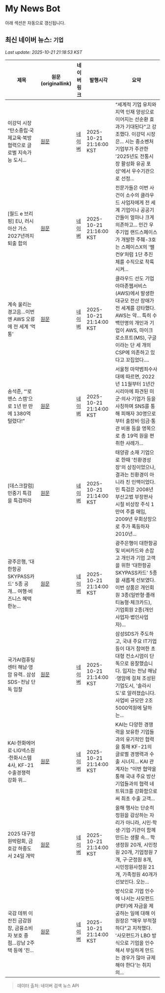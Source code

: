 # My News Bot

아래 섹션은 자동으로 갱신됩니다.

<!-- NEWS:START -->
## 최신 네이버 뉴스: `기업`
_Last update: 2025-10-21 21:18:53 KST_

| 제목 | 원문(originallink) | 네이버 링크 | 발행시각 | 요약 |
|---|---|---|---|---|
| 이강덕 시장 “탄소중립·국제교육·북방협력으로 글로벌 지속가능 도시... | [원문](https://www.ekn.kr/web/view.php?key=20251021022368342) | [네이버](https://www.ekn.kr/web/view.php?key=20251021022368342) | 2025-10-21 21:16:00 KST | “세계적 기업 유치와 지역 인재 양성으로 이어지는 선순환 효과가 기대된다"고 강조했다. 이강덕 시장은... 시는 중소벤처기업부가 주관한 '2025년도 전통시장 활성화 유공 포상'에서 우수기관으로 선정... |
| [월드 e 브리핑] EU, 러시아산 가스 2027년까지 퇴출 합의 | [원문](https://www.obsnews.co.kr/news/articleView.html?idxno=1501156) | [네이버](https://www.obsnews.co.kr/news/articleView.html?idxno=1501156) | 2025-10-21 21:16:00 KST | 전문가들은 이번 사건이 소수의 클라우드 사업자에게 전 세계 기업이나 공공기간들이 얼마나 크게 의존하고... 민간 우주기업 랜드스페이스가 개발한 주췌-3호는 스페이스X의 '팰컨9'처럼 1단 추진체를 수직으로 착륙시켜... |
| 계속 울리는 경고음…이번엔 AWS 오류에 전 세계 ‘먹통’ | [원문](https://www.segye.com/newsView/20251021518850?OutUrl=naver) | [네이버](https://n.news.naver.com/mnews/article/022/0004076682?sid=104) | 2025-10-21 21:14:00 KST | 클라우드 선도 기업 아마존웹서비스(AWS)에서 발생한 대규모 전산 장애가 전 세계를 강타했다. AWS는 약... 특히 수백만명의 개인과 기업이 AWS, 마이크로소프트(MS), 구글이라는 단 세 개의 CSP에 의존하고 있다고 꼬집었다.... |
| 송석준, “‘로맨스 스캠’으로 1년 반 만에 1380억 털렸다!” | [원문](https://www.sportsseoul.com/news/read/1555583?ref=naver) | [네이버](https://n.news.naver.com/mnews/article/468/0001186820?sid=100) | 2025-10-21 21:14:00 KST | 서울청 마약범죄수사대에 따르면, 2022년 11월부터 1년간 시리아에 파견된 미군·의사·기업가 등을 사칭하며 SNS를 통해 피해자 30명으로부터 출장비·임금·통관 비용 등을 명목으로 총 19억 원을 편취한 사례가... |
| [데스크칼럼] 민중기 특검을 특검하라 | [원문](https://www.idaegu.co.kr/news/articleView.html?idxno=526998) | [네이버](https://www.idaegu.co.kr/news/articleView.html?idxno=526998) | 2025-10-21 21:14:00 KST | 태양광 소재 기업으로 한때 '친환경성장'의 상징이었으나, 결과는 친환경이 아니라 친 인맥이었다. 민 특검은 2008년 부산고법 부장판사 시절 비상장 주식 1만여 주를 매입, 2009년 우회상장으로 주가 폭등하자 2010년... |
| 광주은행, '대한항공 SKYPASS카드' 5종 공개… 여행·비즈니스 혜택 한눈... | [원문](https://www.getnews.co.kr/news/articleView.html?idxno=845426) | [네이버](https://www.getnews.co.kr/news/articleView.html?idxno=845426) | 2025-10-21 21:14:00 KST | 광주은행이 대한항공 및 비씨카드와 손잡고 개인과 기업 고객을 위한 '대한항공 SKYPASS카드' 5종을 새롭게 선보였다. 이번 상품은 개인회원 3종(일반형·플래티늄형·체크카드), 기업회원 2종(개인사업자·법인사업자)... |
| 국가AI컴퓨팅센터 해남·영암 유력.. 삼성SDS-전남 단독 입찰 | [원문](https://mpmbc.co.kr/NewsArticle/1487814) | [네이버](https://mpmbc.co.kr/NewsArticle/1487814) | 2025-10-21 21:14:00 KST | 삼성SDS가 주도하고, 국내 주요 IT기업 등이 대거 참여한 초대형 컨소시엄이 단독으로 응찰했습니다. 입지는 전남 해남·영암에 걸쳐 조성된 기업도시, '솔라시도'로 알려졌습니다. 사업비 규모만 2조5000억원에 달하는... |
| KAI·한화에어로·LIG넥스원·한화시스템 4사, KF-21 수출경쟁력 강화 위... | [원문](https://www.munhwa.com/article/11540933?ref=naver) | [네이버](https://n.news.naver.com/mnews/article/021/0002744205?sid=100) | 2025-10-21 21:14:00 KST | KAI는 다양한 경쟁력을 보유한 기업들과의 유기적인 협력을 통해 KF-21의 글로벌 경쟁력과 수출 시너지... KAI 관계자는 “이번 협약을 통해 국내 주요 방산기업들과의 협력 네트워크를 강화함으로써 최초 수출 고객... |
| 2025 대구정원박람회, 금호강 하중도서 24일 개막 | [원문](https://economist.co.kr/article/view/ecn202510210041) | [네이버](https://n.news.naver.com/mnews/article/243/0000086706?sid=103) | 2025-10-21 21:14:00 KST | 올해 행사는 단순히 정원을 감상하는 자리가 아니라, 시민·학생·기업·기관이 함께 만드는 생활 속... 학생정원 20개, 시민정원 20개, 기업정원 7개, 구·군정원 8개, 시민정원사정원 21개, 가족정원 40개가 선보인다. 오는... |
| 국감 데뷔 이찬진 금감원장, 금융소비자 보호 중점…강남 2주택 등에 '진... | [원문](http://www.fntimes.com/html/view.php?ud=202510212046007339179ad43907_18) | [네이버](http://www.fntimes.com/html/view.php?ud=202510212046007339179ad43907_18) | 2025-10-21 21:14:00 KST | 방식으로 기업 인수에 나서는 사모펀드(PEF)에 자금을 제공하는 일에 대해 이 원장은 "매우 부적절하다"고 지적했다. '사모펀드가 LBO 방식으로 기업을 인수해서 부실하게 만드는 경우가 많아 규제해야 한다'는 취지의... |

> 데이터 출처: 네이버 검색 뉴스 API
<!-- NEWS:END -->
